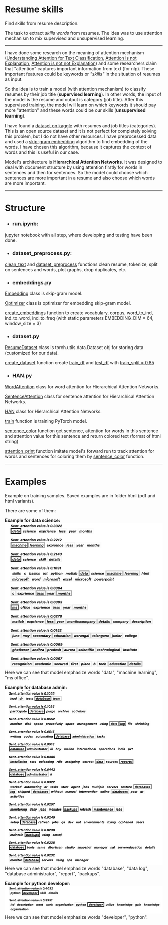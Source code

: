 # Resume skills
Find skills from resume description.

The task to extract <i>skills words</i> from resumes. 
The idea was to use attention mechanism to mix supervised and unsupervised learning. 

<hr>

I have done some research on the meaning of attention mechanism 
(<a href='https://aclanthology.org/2020.acl-main.312.pdf'>Understanding Attention for Text Classification</a>, 
<a href="https://arxiv.org/pdf/1902.10186.pdf">Attention is not Explanation</a>,
<a href="https://arxiv.org/pdf/1908.04626.pdf">Attention is not not Explanation</a>) and some researchers claim that 
"attention" captures important information from text (for nlp). 
These important features could be keywords or <i>"skills"</i> in the situation of resumes as input.

So the idea is to train a model (with attention mechanism) to classify resumes by their job title (<b>supervised learning</b>). 
In other words, the input of the model is the resume and output is category (job title). 
After this supervised training, the model will learn on which keywords it should pay more "attention" and 
these words could be our skills (<b>unsupervised learning</b>). 

I have found a <a href="https://www.kaggle.com/gauravduttakiit/resume-dataset">dataset on kaggle</a> with resumes 
and job titles (categories). This is an open source dataset and it is not perfect for completely solving this problem, 
but I do not have other resources. I have preprocessed data and used a <u>skip-gram embedding</u> algorithm to find embedding 
of the words. I have chosen this algorithm, because it captures the context of words and this is useful in our case. 

Model's architecture is <b>Hierarchical Attention Networks</b>. It was designed to deal with document structure by using 
attention firstly for words in sentences and then for sentences. So the model could choose which sentences are more 
important in a resume and also choose which words are more important. 

<hr>

# Structure

- ### run.ipynb: 
jupyter notebook with all step, where developing and testing have been done.
- ### dataset_preprocess.py: 
<u>clean_text</u> and <u>dataset_preprocess</u> functions clean resume, tokenize, split on sentences and words,
plot graphs, drop duplicates, etc.
- ### embeddings.py
<u>Embedding</u> class is skip-gram model. 

<u>Optimizer</u> class is optimizer for embedding skip-gram model.

<u>create_embeddings</u> function to create vocabulary, corpus, word_to_ind, ind_to_word, ind_to_freq 
(with static parameters EMBEDDING_DIM = 64, window_size = 3)
- ### dataset.py
<u>ResumeDataset</u> class is torch.utils.data.Dataset obj for storing data (customized for our data).

<u>create_dataset</u> function create <u>train_df</u> and <u>test_df</u> with <u>train_split = 0.85</u>

- ### HAN.py
<u>WordAttention</u> class for word attention for Hierarchical Attention Networks.

<u>SentenceAttention</u> class for sentence attention for Hierarchical Attention Networks.

<u>HAN</u> class for Hierarchical Attention Networks.

<u>train</u> function is training PyTorch model.

<u>sentence_color</u> function get sentence, attention for words in this sentence and attention value for this sentence
and return colored text (format of html string)

<u>attention_print</u> function imitate model's forward run to track attention for words and sentences for coloring them
by <u>sentence_color</u> function.

<hr>

# Examples

Example on training samples. Saved examples are in folder html (pdf and html variants).

There are some of them:

<b>Example for data science:</b>
![example_data_science](html/example_data_science.png)
Here we can see that model emphasize words "data", "machine learning", "ms office".



<b>Example for database admin:</b>
![example_database_admin](html/example_database_admin.png)
Here we can see that model emphasize words "database", "data log", "database administrator", "report", "backups".



<b>Example for python developer:</b>
![example_python_developer](html/example_python_developer.png)
Here we can see that model emphasize words "developer", "python".
